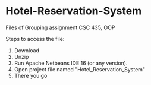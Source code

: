 # Hotel-Reservation-System
Files of Grouping assignment CSC 435, OOP

Steps to access the file:
1. Download
2. Unzip
3. Run Apache Netbeans IDE 16 (or any version).
4. Open project file named "Hotel_Reservation_System"
5. There you go
